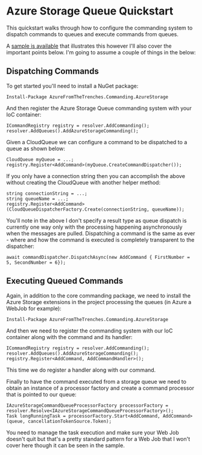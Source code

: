 # Azure Storage Queue Quickstart

This quickstart walks through how to configure the commanding system to dispatch commands to queues and execute commands from queues.

A [sample is available](https://github.com/JamesRandall/AzureFromTheTrenches.Commanding/tree/master/Samples/AzureStorageQueueCommanding) that illustrates this however I'll also cover the important points below. I'm going to assume a couple of things in the below:

## Dispatching Commands

To get started you'll need to install a NuGet package:

    Install-Package AzureFromTheTrenches.Commanding.AzureStorage

And then register the Azure Storage Queue commanding system with your IoC container:

    ICommandRegistry registry = resolver.AddCommanding();
    resolver.AddQueues().AddAzureStorageCommanding();

Given a CloudQueue we can configure a command to be dispatched to a queue as shown below:

    CloudQueue myQueue = ...;
    registry.Register<AddCommand>(myQueue.CreateCommandDispatcher());

If you only have a connection string then you can accomplish the above without creating the CloudQueue with another helper method:

    string connectionString = ...;
    string queueName = ...;
    registry.Register<AddCommand>(CloudQueueDispatcherFactory.Create(connectionString, queueName));

You'll note in the above I don't specify a result type as queue dispatch is currently one way only with the processing happening asynchronously when the messages are pulled. Dispatching a command is the same as ever - where and how the command is executed is completely transparent to the dispatcher:

    await commandDispatcher.DispatchAsync(new AddCommand { FirstNumber = 5, SecondNumber = 6});

## Executing Queued Commands

Again, in addition to the core commanding package, we need to install the Azure Storage extensions in the project processing the queues (in Azure a WebJob for example):

    Install-Package AzureFromTheTrenches.Commanding.AzureStorage

And then we need to register the commanding system with our IoC container along with the command and its handler:

    ICommandRegistry registry = resolver.AddCommanding();
    resolver.AddQueues().AddAzureStorageCommanding();
    registry.Register<AddCommand, AddCommandHandler>();

This time we do register a handler along with our command.

Finally to have the command executed from a storage queue we need to obtain an instance of a processor factory and create a command processor that is pointed to our queue:

    IAzureStorageCommandQueueProcessorFactory processorFactory = resolver.Resolve<IAzureStorageCommandQueueProcessorFactory>();
    Task longRunningTask = processorFactory.Start<AddCommand, AddCommand>(queue, cancellationTokenSource.Token);

You need to manage the task execution and make sure your Web Job doesn't quit but that's a pretty standard pattern for a Web Job that I won't cover here though it can be seen in the sample.